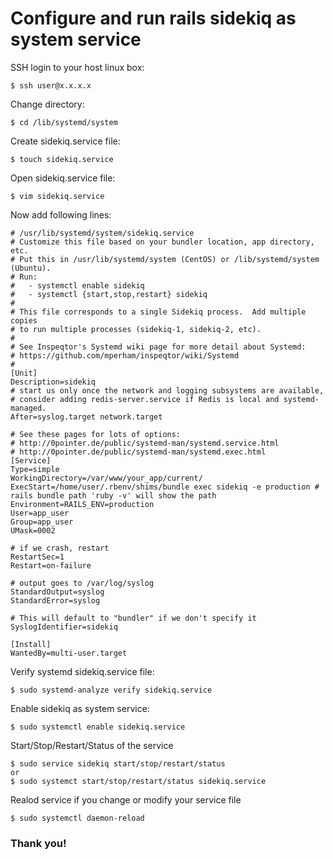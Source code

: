 # Configure and run rails sidekiq as system service

SSH login to your host linux box:
```
$ ssh user@x.x.x.x
```

Change directory:
```
$ cd /lib/systemd/system
```

Create sidekiq.service file:
```
$ touch sidekiq.service
```

Open sidekiq.service file:
```
$ vim sidekiq.service
```

Now add following lines:
```
# /usr/lib/systemd/system/sidekiq.service
# Customize this file based on your bundler location, app directory, etc.
# Put this in /usr/lib/systemd/system (CentOS) or /lib/systemd/system (Ubuntu).
# Run:
#   - systemctl enable sidekiq
#   - systemctl {start,stop,restart} sidekiq
#
# This file corresponds to a single Sidekiq process.  Add multiple copies
# to run multiple processes (sidekiq-1, sidekiq-2, etc).
#
# See Inspeqtor's Systemd wiki page for more detail about Systemd:
# https://github.com/mperham/inspeqtor/wiki/Systemd
#
[Unit]
Description=sidekiq
# start us only once the network and logging subsystems are available,
# consider adding redis-server.service if Redis is local and systemd-managed.
After=syslog.target network.target

# See these pages for lots of options:
# http://0pointer.de/public/systemd-man/systemd.service.html
# http://0pointer.de/public/systemd-man/systemd.exec.html
[Service]
Type=simple
WorkingDirectory=/var/www/your_app/current/
ExecStart=/home/user/.rbenv/shims/bundle exec sidekiq -e production # rails bundle path 'ruby -v' will show the path
Environment=RAILS_ENV=production
User=app_user
Group=app_user
UMask=0002

# if we crash, restart
RestartSec=1
Restart=on-failure

# output goes to /var/log/syslog
StandardOutput=syslog
StandardError=syslog

# This will default to "bundler" if we don't specify it
SyslogIdentifier=sidekiq

[Install]
WantedBy=multi-user.target
```

Verify systemd sidekiq.service file:
```
$ sudo systemd-analyze verify sidekiq.service
```

Enable sidekiq as system service:
```
$ sudo systemctl enable sidekiq.service
```

Start/Stop/Restart/Status of the service
```
$ sudo service sidekiq start/stop/restart/status
or
$ sudo systemct start/stop/restart/status sidekiq.service
```

Realod service if you change or modify your service file 
```
$ sudo systemctl daemon-reload
```

### Thank you!

